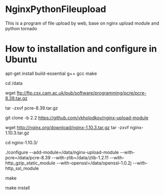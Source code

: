 # NginxPythonFileupload
This is a program of file upload by web, base on nginx upload module and python tornado

# How to installation and configure in Ubuntu
apt-get install build-essential g++ gcc make 

cd /data

wget ftp://ftp.csx.cam.ac.uk/pub/software/programming/pcre/pcre-8.39.tar.gz

tar -zxvf pcre-8.39.tar.gz

 

git clone -b 2.2 https://github.com/vkholodkov/nginx-upload-module

wget http://nginx.org/download/nginx-1.10.3.tar.gz
tar -zxvf nginx-1.10.3.tar.gz

cd nginx-1.10.3/

./configure --add-module=/data/nginx-upload-module --with-pcre=/data/pcre-8.39 --with-zlib=/data/zlib-1.2.11 --with-http_gzip_static_module --with-openssl=/data/openssl-1.0.2j --with-http_ssl_module 

make 

make install

